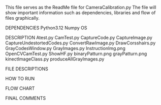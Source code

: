 This file serves as the ReadMe file for CameraCalibration.py
The file will show important information such as dependencies, libraries and flow of files graphically.

DEPENDENCIES
     Python3.12
     Numpy
     OS

DESCRIPTION
     Atest.py
     CamTest.py
     CaptureCode.py
     CaptureImage.py
     CaptureUndestortedCodes.py
     ConvertRawImage.py
     DrawCorsshairs.py
     GrayCodesWindow.py
     GrayImages.py
     InstructionImg.png
     OpenCVCamTest.py
     ShowHF.py
     binaryPatturn.png
     grayPatturn.png
     kinectImageClass.py
     produceAllGrayImages.py

FILE DESCRIPTIONS


HOW TO RUN


FLOW CHART


FINAL COMMENTS

